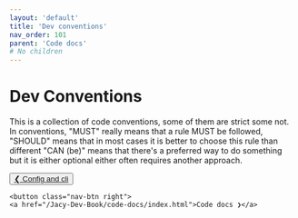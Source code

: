 ```yaml
---
layout: 'default'
title: 'Dev conventions'
nav_order: 101
parent: 'Code docs'
# No children
---
```


# Dev Conventions

This is a collection of code conventions, some of them are strict some not. In conventions, "MUST" really means that a
rule MUST be followed, "SHOULD" means that in most cases it is better to choose this rule than different "CAN (be)"
means that there's a preferred way to do something but it is either optional either often requires another approach.
<div class="nav-btn-block">
    <button class="nav-btn left">
    <a href="/Jacy-Dev-Book/code-docs/config-and-cli.html">❮ Config and cli</a>
</button>

    <button class="nav-btn right">
    <a href="/Jacy-Dev-Book/code-docs/index.html">Code docs ❯</a>
</button>

</div>
